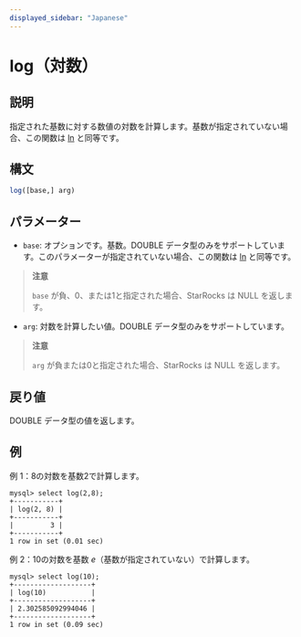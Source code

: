 ```yaml
---
displayed_sidebar: "Japanese"
---
```


# log（対数）

## 説明

指定された基数に対する数値の対数を計算します。基数が指定されていない場合、この関数は [ln](../math-functions/ln.md) と同等です。

## 構文

```SQL
log([base,] arg)
```

## パラメーター

- `base`: オプションです。基数。DOUBLE データ型のみをサポートしています。このパラメーターが指定されていない場合、この関数は [ln](../math-functions/ln.md) と同等です。

> **注意**
>
> `base` が負、0、または1と指定された場合、StarRocks は NULL を返します。

- `arg`: 対数を計算したい値。DOUBLE データ型のみをサポートしています。

> **注意**
>
> `arg` が負または0と指定された場合、StarRocks は NULL を返します。

## 戻り値

DOUBLE データ型の値を返します。

## 例

例 1：8の対数を基数2で計算します。

```Plain
mysql> select log(2,8);
+-----------+
| log(2, 8) |
+-----------+
|         3 |
+-----------+
1 row in set (0.01 sec)
```

例 2：10の対数を基数 *e*（基数が指定されていない）で計算します。

```Plain
mysql> select log(10);
+-------------------+
| log(10)           |
+-------------------+
| 2.302585092994046 |
+-------------------+
1 row in set (0.09 sec)
```